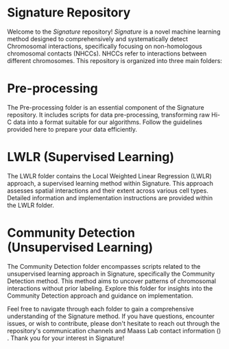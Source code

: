 # Signature Repository

Welcome to the _Signature_ repository! _Signature_ is a novel machine learning method designed to comprehensively and systematically detect Chromosomal interactions, specifically focusing on non-homologous chromosomal contacts (NHCCs). NHCCs refer to interactions between different chromosomes. This repository is organized into three main folders:

# Pre-processing
The Pre-processing folder is an essential component of the Signature repository. It includes scripts for data pre-processing, transforming raw Hi-C data into a format suitable for our algorithms. Follow the guidelines provided here to prepare your data efficiently.

# LWLR (Supervised Learning)
The LWLR folder contains the Local Weighted Linear Regression (LWLR) approach, a supervised learning method within Signature. This approach assesses spatial interactions and their extent across various cell types. Detailed information and implementation instructions are provided within the LWLR folder.

# Community Detection (Unsupervised Learning)
The Community Detection folder encompasses scripts related to the unsupervised learning approach in Signature, specifically the Community Detection method. This method aims to uncover patterns of chromosomal interactions without prior labeling. Explore this folder for insights into the Community Detection approach and guidance on implementation.

Feel free to navigate through each folder to gain a comprehensive understanding of the Signature method. If you have questions, encounter issues, or wish to contribute, please don't hesitate to reach out through the repository's communication channels and Maass Lab contact information () . Thank you for your interest in Signature!
